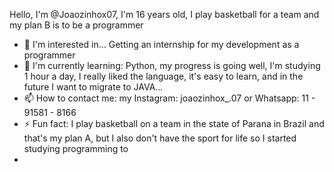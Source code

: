 Hello, I'm @Joaozinhox07, I'm 16 years old, I play basketball for a team and my plan B is to be a programmer
- 👀 I'm interested in... Getting an internship for my development as a programmer
- 🌱 I'm currently learning: Python, my progress is going well, I'm studying 1 hour a day, I really liked the language, it's easy to learn, and in the future I want to migrate to JAVA...
- 📫 How to contact me: my Instagram: joaozinhox_.07 or Whatsapp: 11 - 91581 - 8166
- ⚡ Fun fact: I play basketball on a team in the state of Parana in Brazil and that's my plan A, but I also don't have the sport for life so I started studying programming to
- 

